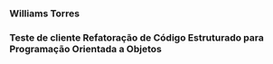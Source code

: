 ### Williams Torres
### Teste de cliente Refatoração de Código Estruturado para Programação Orientada a Objetos


